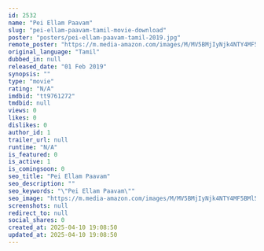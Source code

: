 ```yaml
---
id: 2532
name: "Pei Ellam Paavam"
slug: "pei-ellam-paavam-tamil-movie-download"
poster: "posters/pei-ellam-paavam-tamil-2019.jpg"
remote_poster: "https://m.media-amazon.com/images/M/MV5BMjIyNjk4NTY4MF5BMl5BanBnXkFtZTgwNjk0Nzg2NzM@._V1_SX300.jpg"
original_language: "Tamil"
dubbed_in: null
released_date: "01 Feb 2019"
synopsis: ""
type: "movie"
rating: "N/A"
imdbid: "tt9761272"
tmdbid: null
views: 0
likes: 0
dislikes: 0
author_id: 1
trailer_url: null
runtime: "N/A"
is_featured: 0
is_active: 1
is_comingsoon: 0
seo_title: "Pei Ellam Paavam"
seo_description: ""
seo_keywords: "\"Pei Ellam Paavam\""
seo_image: "https://m.media-amazon.com/images/M/MV5BMjIyNjk4NTY4MF5BMl5BanBnXkFtZTgwNjk0Nzg2NzM@._V1_SX300.jpg"
screenshots: null
redirect_to: null
social_shares: 0
created_at: 2025-04-10 19:08:50
updated_at: 2025-04-10 19:08:50
---
```


